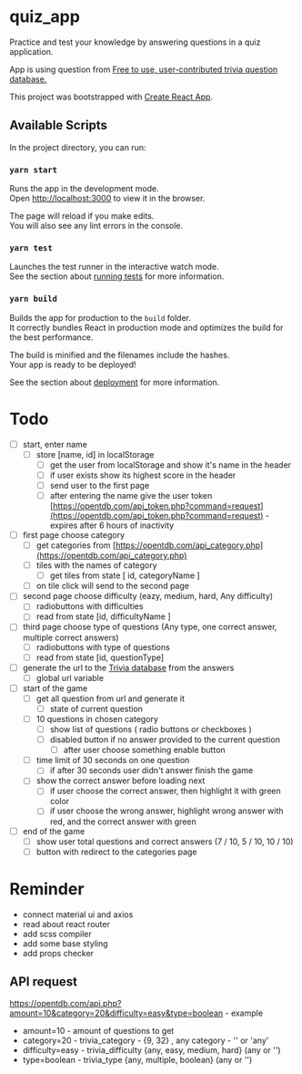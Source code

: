 # quiz_app
Practice and test your knowledge by answering questions in a quiz application.

App is using question from [Free to use, user-contributed trivia question database.](https://opentdb.com/)

This project was bootstrapped with [Create React App](https://github.com/facebook/create-react-app).

## Available Scripts

In the project directory, you can run:

### `yarn start`

Runs the app in the development mode.<br />
Open [http://localhost:3000](http://localhost:3000) to view it in the browser.

The page will reload if you make edits.<br />
You will also see any lint errors in the console.

### `yarn test`

Launches the test runner in the interactive watch mode.<br />
See the section about [running tests](https://facebook.github.io/create-react-app/docs/running-tests) for more information.

### `yarn build`

Builds the app for production to the `build` folder.<br />
It correctly bundles React in production mode and optimizes the build for the best performance.

The build is minified and the filenames include the hashes.<br />
Your app is ready to be deployed!

See the section about [deployment](https://facebook.github.io/create-react-app/docs/deployment) for more information.


# Todo
* [ ] start, enter name
  * [ ] store [name, id] in localStorage
    * [ ] get the user from localStorage and show it's name in the header
    * [ ] if user exists show its highest score in the header
    * [ ] send user to the first page
    * [ ] after entering the name give the user token [https://opentdb.com/api_token.php?command=request](https://opentdb.com/api_token.php?command=request) - expires after 6 hours of inactivity
* [ ] first page choose category
  * [ ] get categories from [https://opentdb.com/api_category.php](https://opentdb.com/api_category.php)
  * [ ] tiles with the names of category
    * [ ] get tiles from state [ id, categoryName ]
  * [ ] on tile click will send to the second page
* [ ] second page choose difficulty (eazy, medium, hard, Any difficulty)
  * [ ] radiobuttons with difficulties
  * [ ] read from state [id, difficultyName ]
* [ ] third page choose type of questions (Any type, one correct answer, multiple correct answers)
  * [ ] radiobuttons with type of questions
  * [ ] read from state [id, questionType]
* [ ] generate the url to the [Trivia database](https://opentdb.com/) from the answers
  * [ ] global url variable
* [ ] start of the game
  * [ ] get all question from url and generate it
    * [ ] state of current question
  * [ ] 10 questions in chosen category
    * [ ] show list of questions ( radio buttons or checkboxes )
    * [ ] disabled button if no answer provided to the current question
      * [ ] after user choose something enable button
  * [ ] time limit of 30 seconds on one question
    * [ ] if after 30 seconds user didn't answer finish the game
  * [ ] show the correct answer before loading next
    * [ ] if user choose the correct answer, then highlight it with green color
    * [ ] if user choose the wrong answer, highlight wrong answer with red, and the correct answer with green
* [ ] end of the game
  * [ ] show user total questions and correct answers (7 / 10, 5 / 10, 10 / 10)
  * [ ] button with redirect to the categories page

# Reminder
* connect material ui and axios
* read about react router
* add scss compiler
* add some base styling
* add props checker 

## API request
https://opentdb.com/api.php?amount=10&category=20&difficulty=easy&type=boolean - example
* amount=10 - amount of questions to get
* category=20 - trivia_category - {9, 32} , any category - ''  or 'any'
* difficulty=easy - trivia_difficulty {any, easy, medium, hard} (any or '')
* type=boolean - trivia_type {any, multiple, boolean} (any or '')